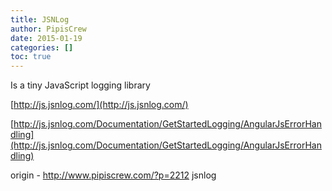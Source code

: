 ```yaml
---
title: JSNLog
author: PipisCrew
date: 2015-01-19
categories: []
toc: true
---
```


Is a tiny JavaScript logging library

[http://js.jsnlog.com/](http://js.jsnlog.com/)

[http://js.jsnlog.com/Documentation/GetStartedLogging/AngularJsErrorHandling](http://js.jsnlog.com/Documentation/GetStartedLogging/AngularJsErrorHandling)

origin - http://www.pipiscrew.com/?p=2212 jsnlog
